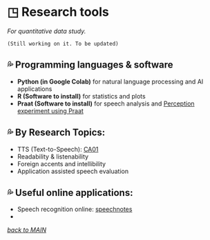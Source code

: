 # ◳ Research tools
_For quantitative data study._  

~~~
(Still working on it. To be updated)
~~~

## 💦 Programming languages & software 
* **Python (in Google Colab)** for natural language processing and AI applications
* **R (Software to install)** for statistics and plots
* **Praat (Software to install)** for speech analysis and [Perception experiment using Praat](/res/praatintro.md)  


## 💦 By Research Topics:
* TTS (Text-to-Speech): [CA01](https://github.com/MK316/applications/blob/main/Speech_gTTS.ipynb)
* Readability & listenability   
* Foreign accents and intellibility
* Application assisted speech evaluation   



## 💦 Useful online applications:
* Speech recognition online: [speechnotes]("httpes://speechnotes.co")  
* 


[_back to MAIN_](../README.md)  
